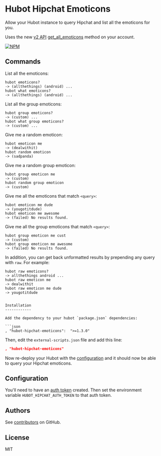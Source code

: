 Hubot Hipchat Emoticons
=======================

Allow your Hubot instance to query Hipchat and list all the emoticons for you.

Uses the new [v2 API](https://www.hipchat.com/docs/apiv2)
[get_all_emoticons](https://www.hipchat.com/docs/apiv2/method/get_all_emoticons) method on
your account.

[![NPM](https://nodei.co/npm/hubot-hipchat-emoticons.png)](https://nodei.co/npm/hubot-hipchat-emoticons/)


Commands
--------

List all the emoticons:
```
hubot emoticons?
-> (allthethings) (android) ...
hubot what emoticons?
-> (allthethings) (android) ...
```

List all the group emoticons:
```
hubot group emoticons?
-> (custom) ...
hubot what group emoticons?
-> (custom) ...
```

Give me a random emoticon:
```
hubot emoticon me
-> (dealwithit)
hubot random emoticon
-> (sadpanda)
```

Give me a random group emoticon:
```
hubot group emoticon me
-> (custom)
hubot random group emoticon
-> (custom)
```

Give me all the emoticons that match `<query>`:
```
hubot emoticon me dude
-> (yougotitdude)
hubot emoticon me awesome
-> (failed) No results found.
```

Give me all the group emoticons that match `<query>`:
```
hubot group emoticon me cust
-> (custom)
hubot group emoticon me awesome
-> (failed) No results found.
```

In addition, you can get back unformatted results by prepending any query with `raw`. For example:
```
hubot raw emoticons?
-> allthethings android ...
hubot raw emoticon me
-> dealwithit
hubot raw emoticon me dude
-> yougotitdude
```
```

Installation
------------

Add the dependency to your hubot `package.json` dependencies:

```json
, "hubot-hipchat-emoticons":  ">=1.3.0"
```

Then, edit the `external-scripts.json` file and add this line:

```json
, "hubot-hipchat-emoticons"
```

Now re-deploy your Hubot with the [configuration](#configuration) and it should now be able to query your Hipchat emoticons.


Configuration
-------------

You'll need to have an [auth token](https://hipchat.com/account/api) created. Then set the
environment variable `HUBOT_HIPCHAT_AUTH_TOKEN` to that auth token.

Authors
---------

See [contributors][contributors] on GitHub.


License
-------

MIT


[contributors]: https://github.com/streeter/hubot-hipchat-emoticons/graphs/contributors
